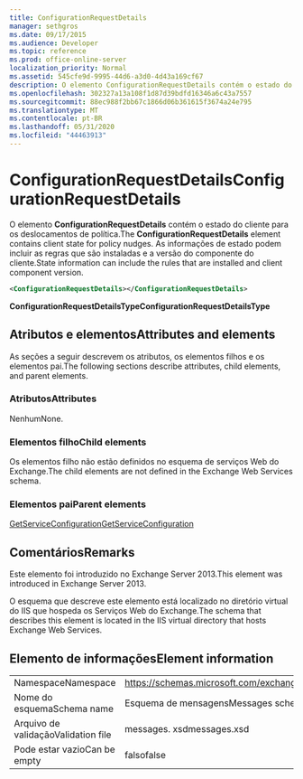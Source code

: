 ```yaml
---
title: ConfigurationRequestDetails
manager: sethgros
ms.date: 09/17/2015
ms.audience: Developer
ms.topic: reference
ms.prod: office-online-server
localization_priority: Normal
ms.assetid: 545cfe9d-9995-44d6-a3d0-4d43a169cf67
description: O elemento ConfigurationRequestDetails contém o estado do cliente para os deslocamentos de política. As informações de estado podem incluir as regras que são instaladas e a versão do componente do cliente.
ms.openlocfilehash: 302327a13a108f1d87d39bdfd16346a6c43a7557
ms.sourcegitcommit: 88ec988f2bb67c1866d06b361615f3674a24e795
ms.translationtype: MT
ms.contentlocale: pt-BR
ms.lasthandoff: 05/31/2020
ms.locfileid: "44463913"
---
```

# <a name="configurationrequestdetails"></a><span data-ttu-id="5aaf5-104">ConfigurationRequestDetails</span><span class="sxs-lookup"><span data-stu-id="5aaf5-104">ConfigurationRequestDetails</span></span>

<span data-ttu-id="5aaf5-105">O elemento **ConfigurationRequestDetails** contém o estado do cliente para os deslocamentos de política.</span><span class="sxs-lookup"><span data-stu-id="5aaf5-105">The **ConfigurationRequestDetails** element contains client state for policy nudges.</span></span> <span data-ttu-id="5aaf5-106">As informações de estado podem incluir as regras que são instaladas e a versão do componente do cliente.</span><span class="sxs-lookup"><span data-stu-id="5aaf5-106">State information can include the rules that are installed and client component version.</span></span> 
  
```XML
<ConfigurationRequestDetails></ConfigurationRequestDetails>
```

 <span data-ttu-id="5aaf5-107">**ConfigurationRequestDetailsType**</span><span class="sxs-lookup"><span data-stu-id="5aaf5-107">**ConfigurationRequestDetailsType**</span></span>
## <a name="attributes-and-elements"></a><span data-ttu-id="5aaf5-108">Atributos e elementos</span><span class="sxs-lookup"><span data-stu-id="5aaf5-108">Attributes and elements</span></span>

<span data-ttu-id="5aaf5-109">As seções a seguir descrevem os atributos, os elementos filhos e os elementos pai.</span><span class="sxs-lookup"><span data-stu-id="5aaf5-109">The following sections describe attributes, child elements, and parent elements.</span></span>
  
### <a name="attributes"></a><span data-ttu-id="5aaf5-110">Atributos</span><span class="sxs-lookup"><span data-stu-id="5aaf5-110">Attributes</span></span>

<span data-ttu-id="5aaf5-111">Nenhum</span><span class="sxs-lookup"><span data-stu-id="5aaf5-111">None.</span></span>
  
### <a name="child-elements"></a><span data-ttu-id="5aaf5-112">Elementos filho</span><span class="sxs-lookup"><span data-stu-id="5aaf5-112">Child elements</span></span>

<span data-ttu-id="5aaf5-113">Os elementos filho não estão definidos no esquema de serviços Web do Exchange.</span><span class="sxs-lookup"><span data-stu-id="5aaf5-113">The child elements are not defined in the Exchange Web Services schema.</span></span>
  
### <a name="parent-elements"></a><span data-ttu-id="5aaf5-114">Elementos pai</span><span class="sxs-lookup"><span data-stu-id="5aaf5-114">Parent elements</span></span>

[<span data-ttu-id="5aaf5-115">GetServiceConfiguration</span><span class="sxs-lookup"><span data-stu-id="5aaf5-115">GetServiceConfiguration</span></span>](getserviceconfiguration.md)
  
## <a name="remarks"></a><span data-ttu-id="5aaf5-116">Comentários</span><span class="sxs-lookup"><span data-stu-id="5aaf5-116">Remarks</span></span>

<span data-ttu-id="5aaf5-117">Este elemento foi introduzido no Exchange Server 2013.</span><span class="sxs-lookup"><span data-stu-id="5aaf5-117">This element was introduced in Exchange Server 2013.</span></span>
  
<span data-ttu-id="5aaf5-118">O esquema que descreve este elemento está localizado no diretório virtual do IIS que hospeda os Serviços Web do Exchange.</span><span class="sxs-lookup"><span data-stu-id="5aaf5-118">The schema that describes this element is located in the IIS virtual directory that hosts Exchange Web Services.</span></span>
  
## <a name="element-information"></a><span data-ttu-id="5aaf5-119">Elemento de informações</span><span class="sxs-lookup"><span data-stu-id="5aaf5-119">Element information</span></span>

|||
|:-----|:-----|
|<span data-ttu-id="5aaf5-120">Namespace</span><span class="sxs-lookup"><span data-stu-id="5aaf5-120">Namespace</span></span>  <br/> |https://schemas.microsoft.com/exchange/services/2006/messages  <br/> |
|<span data-ttu-id="5aaf5-121">Nome do esquema</span><span class="sxs-lookup"><span data-stu-id="5aaf5-121">Schema name</span></span>  <br/> |<span data-ttu-id="5aaf5-122">Esquema de mensagens</span><span class="sxs-lookup"><span data-stu-id="5aaf5-122">Messages schema</span></span>  <br/> |
|<span data-ttu-id="5aaf5-123">Arquivo de validação</span><span class="sxs-lookup"><span data-stu-id="5aaf5-123">Validation file</span></span>  <br/> |<span data-ttu-id="5aaf5-124">messages. xsd</span><span class="sxs-lookup"><span data-stu-id="5aaf5-124">messages.xsd</span></span>  <br/> |
|<span data-ttu-id="5aaf5-125">Pode estar vazio</span><span class="sxs-lookup"><span data-stu-id="5aaf5-125">Can be empty</span></span>  <br/> |<span data-ttu-id="5aaf5-126">falso</span><span class="sxs-lookup"><span data-stu-id="5aaf5-126">false</span></span>  <br/> |
   

